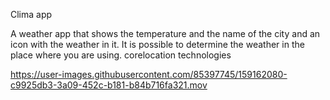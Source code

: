 Clima app 


A weather app that shows the temperature and the name of the city and an icon with the weather in it. It is possible to determine the weather in the place where you are using. corelocation technologies



https://user-images.githubusercontent.com/85397745/159162080-c9925db3-3a09-452c-b181-b84b716fa321.mov

